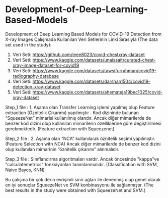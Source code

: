 # Development-of-Deep-Learning-Based-Models
Development of Deep Learning Based Models for COVID-19 Detection from X-ray Images
Çalışmada Kullanılan Veri Setlerinin Linki Sırasıyla (The data set used in the study):
1. Veri Seti: https://github.com/ieee8023/covid-chestxray-dataset
2. Veri Seti: https://www.kaggle.com/datasets/unaissait/curated-chest-xray-image-dataset-for-covid19
3. Veri Seti: https://www.kaggle.com/datasets/tawsifurrahman/covid19-radiography-database
4. Veri Seti: https://www.kaggle.com/datasets/darshan1504/covid19-detection-xray-dataset
5. Veri Seti: https://www.kaggle.com/datasets/ahemateja19bec1025/covid-xray-dataset

Step_1 file  : 1. Aşama olan Transfer Learning işlemi yapılmış olup Feature extraction (Öznitelik Çıkarımı) yapılmıştır . 
Kod dizininde bulunan “SqueezeNet” mimarisi kullanılmış olandır.
Ancak diğer mimarilerde de benzer kod dizini olup kullanılan mimarilerin özelliklerine göre değiştirilmesi gerekmektedir. (Feature extraction with Squeezenet)

Step_2 file  : 2. Aşama olan “NCA” kullanılarak öznitelik seçimi yapılmıştır. (Feature Selection with NCA)
Ancak diğer mimarilerde de benzer kod dizini olup kullanılan mimarinin “öznitelik çıkarımı” alınmalıdır.

Step_3 file  : Sınıflandırma algoritmaları vardır. Ancak öncesinde "kappa"ve "calculatemetrics" fonksiyonları tanımlanmalıdır. (Classification with SVM, Naive Bayes, KNN)

Bu çalışma bir çok derin evrişimli sinir ağları ile denenmiş olup genel olarak en iyi sonuçlar SqueezeNet ve SVM konbinasyonu ile sağlanmıştır. (The best results in the study were obtained with SqueezeNet and SVM.)

